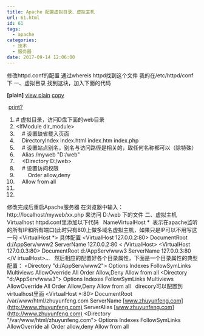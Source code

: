 ```yaml
---
title: Apache 配置虚拟目录、虚拟主机
url: 61.html
id: 61
tags:
  - apache
categories:
  - 技术
  - 服务器
date: 2017-09-14 12:06:00
---
```


修改httpd.conf的配置 通过whereis httpd找到这个文件 我的在/etc/httpd/conf下 一、虚拟目录 找到<IfModule>这块，加入下面的代码

**\[plain\]** [view plain](http://blog.csdn.net/u010175124/article/details/18220495# "view plain") [copy](http://blog.csdn.net/u010175124/article/details/18220495# "copy")

 [print](http://blog.csdn.net/u010175124/article/details/18220495# "print")[?](http://blog.csdn.net/u010175124/article/details/18220495# "?")

1.  # 虚拟目录，访问D盘下面的web目录
2.  <IfModule dir_module>
3.      # 设置缺省载入页面
4.      DirectoryIndex index.html index.htm index.php
5.      # 设置站点别名，别名与访问路径是相关的，取任何名称都可以（除特殊）
6.      Alias /myweb "D:/web"
7.      <Directory D:/web>
8.      # 设置访问权限
9.          Order allow,deny
10.      Allow from all
11.      </Directory>
12.  </IfModule>

修改完成后重启Apache服务器 在浏览器中输入：http://localhost/myweb/xx.php 来访问 D:/web 下的文件 二、虚拟主机 Virtualhost httpd.conf里添加以下代码   NameVirtualHost *  表示在apache监听的所有IP和所有端口(此时只有80)上做多域名虚拟主机，如果只是IP可以不用写这一句 <VirtualHost *> 具体配置 </VirtualHost> <VirtualHost 127.0.0.2:80> DocumentRoot d:/AppServ/www2 ServerName 127.0.0.2:80 < /VirtualHost> <VirtualHost 127.0.0.3:80> DocumentRoot d:/AppServ/www3 ServerName 127.0.0.3:80 </V irtualHost>...   然后相应的配置好各个目录属性，下面是一个目录属性的典型配置： <Directory "d:/AppServ/www2"> Options Indexes FollowSymLinks Multiviews AllowOverride All Order Allow,Deny Allow from all </Directory> <Directory "d:/AppServ/www3"> Options Indexes FollowSymLinks Multiviews AllowOverride All Order Allow,Deny Allow from all </Directory>   direcory可以配置到virtualhost里面 <VirtualHost *:80> DocumentRoot /var/www/html/zhuyunfeng.com ServerName [www.zhuyunfeng.com](http://www.zhuyunfeng.com) ServerAlias [www.zhuyunfeng.com](http://www.zhuyunfeng.com) <Directory "/var/www/html/zhuyunfeng.com"> Options Indexes FollowSymLinks AllowOverride all Order allow,deny Allow from all </Directory> </VirtualHost>